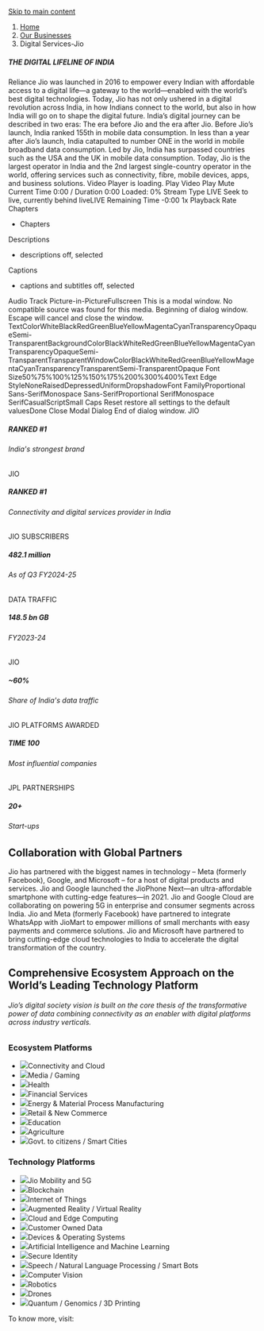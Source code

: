 [ Skip to main content ](https://www.ril.com/businesses/<#main-navigation>)
  1. [Home](https://www.ril.com/businesses/</>)
  2. [Our Businesses](https://www.ril.com/businesses/<http:/www.ril.com/businesses>)
  3. Digital Services-Jio 


#####  THE DIGITAL LIFELINE OF INDIA 
Reliance Jio was launched in 2016 to empower every Indian with affordable access to a digital life—a gateway to the world—enabled with the world’s best digital technologies. Today, Jio has not only ushered in a digital revolution across India, in how Indians connect to the world, but also in how India will go on to shape the digital future.
India’s digital journey can be described in two eras: The era before Jio and the era after Jio. Before Jio’s launch, India ranked 155th in mobile data consumption. In less than a year after Jio’s launch, India catapulted to number ONE in the world in mobile broadband data consumption. Led by Jio, India has surpassed countries such as the USA and the UK in mobile data consumption.
Today, Jio is the largest operator in India and the 2nd largest single-country operator in the world, offering services such as connectivity, fibre, mobile devices, apps, and business solutions.
Video Player is loading.
Play Video
Play
Mute
Current Time 0:00
/
Duration 0:00
Loaded: 0%
Stream Type LIVE
Seek to live, currently behind liveLIVE
Remaining Time -0:00
1x
Playback Rate
Chapters
  * Chapters


Descriptions
  * descriptions off, selected


Captions
  * captions and subtitles off, selected


Audio Track
Picture-in-PictureFullscreen
This is a modal window.
No compatible source was found for this media.
Beginning of dialog window. Escape will cancel and close the window.
TextColorWhiteBlackRedGreenBlueYellowMagentaCyanTransparencyOpaqueSemi-TransparentBackgroundColorBlackWhiteRedGreenBlueYellowMagentaCyanTransparencyOpaqueSemi-TransparentTransparentWindowColorBlackWhiteRedGreenBlueYellowMagentaCyanTransparencyTransparentSemi-TransparentOpaque
Font Size50%75%100%125%150%175%200%300%400%Text Edge StyleNoneRaisedDepressedUniformDropshadowFont FamilyProportional Sans-SerifMonospace Sans-SerifProportional SerifMonospace SerifCasualScriptSmall Caps
Reset restore all settings to the default valuesDone
Close Modal Dialog
End of dialog window.
JIO
##### RANKED #1
###### India's strongest brand
JIO
##### RANKED #1
###### Connectivity and digital services provider in India
JIO SUBSCRIBERS 
##### 482.1 million
###### As of Q3 FY2024-25
DATA TRAFFIC
##### 148.5 bn GB
###### FY2023-24
JIO
##### ~60%
###### Share of India's data traffic
JIO PLATFORMS AWARDED
##### TIME 100
###### Most influential companies
JPL PARTNERSHIPS
##### 20+
###### Start-ups
##  Collaboration with Global Partners 
Jio has partnered with the biggest names in technology – Meta (formerly Facebook), Google, and Microsoft – for a host of digital products and services.
Jio and Google launched the JioPhone Next—an ultra-affordable smartphone with cutting-edge features—in 2021.
Jio and Google Cloud are collaborating on powering 5G in enterprise and consumer segments across India.
Jio and Meta (formerly Facebook) have partnered to integrate WhatsApp with JioMart to empower millions of small merchants with easy payments and commerce solutions.
Jio and Microsoft have partnered to bring cutting-edge cloud technologies to India to accelerate the digital transformation of the country.
## Comprehensive Ecosystem Approach on the World’s Leading Technology Platform
###### Jio’s digital society vision is built on the core thesis of the transformative power of data combining connectivity as an enabler with digital platforms across industry verticals.
###  Ecosystem Platforms 
  * ![](https://www.ril.com/themes/custom/reliance/images/platformsIcon01.png)Connectivity and Cloud
  * ![](https://www.ril.com/themes/custom/reliance/images/platformsIcon02.png)Media / Gaming
  * ![](https://www.ril.com/themes/custom/reliance/images/platformsIcon03.png)Health
  * ![](https://www.ril.com/themes/custom/reliance/images/platformsIcon04.png)Financial Services
  * ![](https://www.ril.com/themes/custom/reliance/images/platformsIcon05.png)Energy & Material Process Manufacturing
  * ![](https://www.ril.com/themes/custom/reliance/images/platformsIcon06.png)Retail & New Commerce
  * ![](https://www.ril.com/themes/custom/reliance/images/platformsIcon07.png)Education
  * ![](https://www.ril.com/themes/custom/reliance/images/platformsIcon08.png)Agriculture
  * ![](https://www.ril.com/themes/custom/reliance/images/platformsIcon09.png)Govt. to citizens / Smart Cities


###  Technology Platforms 
  * ![](https://www.ril.com/themes/custom/reliance/images/platformsIcon10.png)Jio Mobility and 5G
  * ![](https://www.ril.com/themes/custom/reliance/images/platformsIcon11.png)Blockchain
  * ![](https://www.ril.com/themes/custom/reliance/images/platformsIcon12.png)Internet of Things
  * ![](https://www.ril.com/themes/custom/reliance/images/platformsIcon13.png)Augmented Reality / Virtual Reality
  * ![](https://www.ril.com/themes/custom/reliance/images/platformsIcon14.png)Cloud and Edge Computing
  * ![](https://www.ril.com/themes/custom/reliance/images/platformsIcon15.png)Customer Owned Data
  * ![](https://www.ril.com/themes/custom/reliance/images/platformsIcon16.png)Devices & Operating Systems
  * ![](https://www.ril.com/themes/custom/reliance/images/platformsIcon17.png)Artificial Intelligence and Machine Learning
  * ![](https://www.ril.com/themes/custom/reliance/images/platformsIcon18.png)Secure Identity
  * ![](https://www.ril.com/themes/custom/reliance/images/platformsIcon19.png)Speech / Natural Language Processing / Smart Bots
  * ![](https://www.ril.com/themes/custom/reliance/images/platformsIcon20.png)Computer Vision
  * ![](https://www.ril.com/themes/custom/reliance/images/platformsIcon21.png)Robotics
  * ![](https://www.ril.com/themes/custom/reliance/images/platformsIcon22.png)Drones
  * ![](https://www.ril.com/themes/custom/reliance/images/platformsIcon23.png)Quantum / Genomics / 3D Printing


To know more, visit: 
